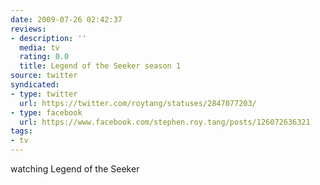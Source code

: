 ```yaml
---
date: 2009-07-26 02:42:37
reviews:
- description: ''
  media: tv
  rating: 0.0
  title: Legend of the Seeker season 1
source: twitter
syndicated:
- type: twitter
  url: https://twitter.com/roytang/statuses/2847077203/
- type: facebook
  url: https://www.facebook.com/stephen.roy.tang/posts/126072636321
tags:
- tv
---
```


watching Legend of the Seeker